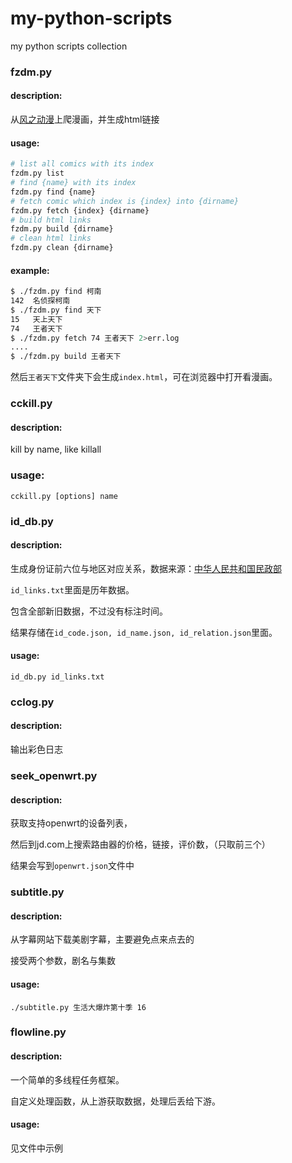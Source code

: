 # my-python-scripts
my python scripts collection


### fzdm.py

#### description:
从[风之动漫](http://www.fzdm.com)上爬漫画，并生成html链接

#### usage:
```bash
# list all comics with its index
fzdm.py list
# find {name} with its index
fzdm.py find {name}
# fetch comic which index is {index} into {dirname}
fzdm.py fetch {index} {dirname}
# build html links
fzdm.py build {dirname}
# clean html links
fzdm.py clean {dirname}
```
#### example:
```bash
$ ./fzdm.py find 柯南
142  名侦探柯南
$ ./fzdm.py find 天下
15   天上天下
74   王者天下
$ ./fzdm.py fetch 74 王者天下 2>err.log
....
$ ./fzdm.py build 王者天下
```
然后`王者天下`文件夹下会生成`index.html`，可在浏览器中打开看漫画。


### cckill.py

#### description:
kill by name, like killall

### usage:
`cckill.py [options] name`


### id_db.py

#### description:
生成身份证前六位与地区对应关系，数据来源：[中华人民共和国民政部](http://www.mca.gov.cn)

`id_links.txt`里面是历年数据。

包含全部新旧数据，不过没有标注时间。

结果存储在`id_code.json, id_name.json, id_relation.json`里面。

#### usage:
`id_db.py id_links.txt`


### cclog.py

#### description:
输出彩色日志


### seek_openwrt.py

#### description:
获取支持openwrt的设备列表，

然后到jd.com上搜索路由器的价格，链接，评价数，（只取前三个）

结果会写到`openwrt.json`文件中


### subtitle.py

#### description:
从字幕网站下载美剧字幕，主要避免点来点去的

接受两个参数，剧名与集数

#### usage:
`./subtitle.py 生活大爆炸第十季 16`


### flowline.py

#### description:
一个简单的多线程任务框架。

自定义处理函数，从上游获取数据，处理后丢给下游。

#### usage:
见文件中示例
